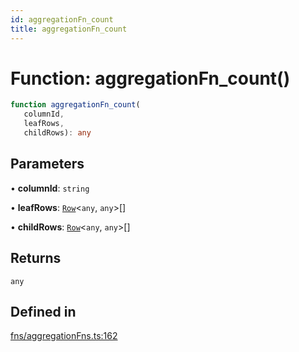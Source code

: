 ```yaml
---
id: aggregationFn_count
title: aggregationFn_count
---
```


# Function: aggregationFn\_count()

```ts
function aggregationFn_count(
   columnId, 
   leafRows, 
   childRows): any
```

## Parameters

• **columnId**: `string`

• **leafRows**: [`Row`](../type-aliases/row.md)\<`any`, `any`\>[]

• **childRows**: [`Row`](../type-aliases/row.md)\<`any`, `any`\>[]

## Returns

`any`

## Defined in

[fns/aggregationFns.ts:162](https://github.com/TanStack/table/blob/main/packages/table-core/src/fns/aggregationFns.ts#L162)

